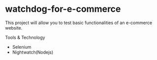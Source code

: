# watchdog-for-e-commerce
This project will allow you to test basic functionalities of an e-commerce website.

Tools & Technology
- Selenium 
- Nightwatch(Nodejs)
